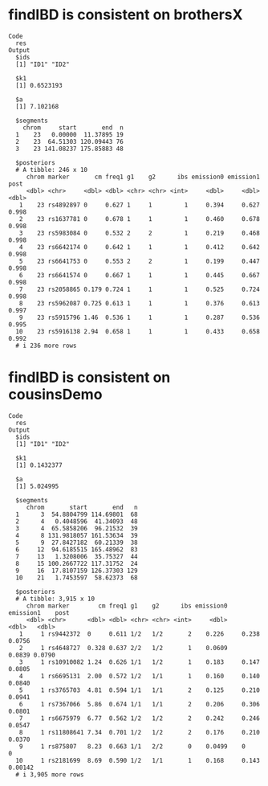 # findIBD is consistent on brothersX

    Code
      res
    Output
      $ids
      [1] "ID1" "ID2"
      
      $k1
      [1] 0.6523193
      
      $a
      [1] 7.102168
      
      $segments
        chrom     start       end  n
      1    23   0.00000  11.37895 19
      2    23  64.51303 120.09443 76
      3    23 141.08237 175.85883 48
      
      $posteriors
      # A tibble: 246 x 10
         chrom marker       cm freq1 g1    g2      ibs emission0 emission1  post
         <dbl> <chr>     <dbl> <dbl> <chr> <chr> <int>     <dbl>     <dbl> <dbl>
       1    23 rs4892897 0     0.627 1     1         1     0.394     0.627 0.998
       2    23 rs1637781 0     0.678 1     1         1     0.460     0.678 0.998
       3    23 rs5983084 0     0.532 2     2         1     0.219     0.468 0.998
       4    23 rs6642174 0     0.642 1     1         1     0.412     0.642 0.998
       5    23 rs6641753 0     0.553 2     2         1     0.199     0.447 0.998
       6    23 rs6641574 0     0.667 1     1         1     0.445     0.667 0.998
       7    23 rs2058865 0.179 0.724 1     1         1     0.525     0.724 0.998
       8    23 rs5962087 0.725 0.613 1     1         1     0.376     0.613 0.997
       9    23 rs5915796 1.46  0.536 1     1         1     0.287     0.536 0.995
      10    23 rs5916138 2.94  0.658 1     1         1     0.433     0.658 0.992
      # i 236 more rows
      

# findIBD is consistent on cousinsDemo

    Code
      res
    Output
      $ids
      [1] "ID1" "ID2"
      
      $k1
      [1] 0.1432377
      
      $a
      [1] 5.024995
      
      $segments
         chrom       start       end   n
      1      3  54.8804799 114.69801  68
      2      4   0.4048596  41.34093  48
      3      4  65.5858206  96.21532  39
      4      8 131.9818057 161.53634  39
      5      9  27.8427182  60.21339  38
      6     12  94.6185515 165.48962  83
      7     13   1.3208006  35.75327  44
      8     15 100.2667722 117.31752  24
      9     16  17.8107159 126.37303 129
      10    21   1.7453597  58.62373  68
      
      $posteriors
      # A tibble: 3,915 x 10
         chrom marker        cm freq1 g1    g2      ibs emission0 emission1    post
         <dbl> <chr>      <dbl> <dbl> <chr> <chr> <int>     <dbl>     <dbl>   <dbl>
       1     1 rs9442372  0     0.611 1/2   1/2       2    0.226     0.238  0.0756 
       2     1 rs4648727  0.328 0.637 2/2   1/2       1    0.0609    0.0839 0.0790 
       3     1 rs10910082 1.24  0.626 1/1   1/2       1    0.183     0.147  0.0805 
       4     1 rs6695131  2.00  0.572 1/2   1/1       1    0.160     0.140  0.0840 
       5     1 rs3765703  4.81  0.594 1/1   1/1       2    0.125     0.210  0.0941 
       6     1 rs7367066  5.86  0.674 1/1   1/1       2    0.206     0.306  0.0801 
       7     1 rs6675979  6.77  0.562 1/2   1/2       2    0.242     0.246  0.0547 
       8     1 rs11808641 7.34  0.701 1/2   1/2       2    0.176     0.210  0.0370 
       9     1 rs875807   8.23  0.663 1/1   2/2       0    0.0499    0      0      
      10     1 rs2181699  8.69  0.590 1/2   1/1       1    0.168     0.143  0.00142
      # i 3,905 more rows
      

